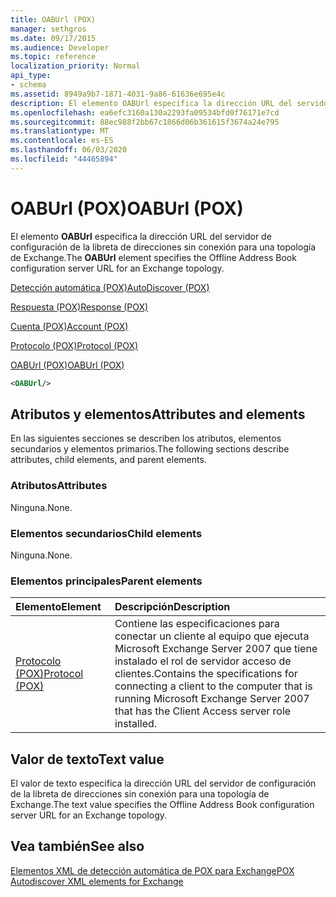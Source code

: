 ```yaml
---
title: OABUrl (POX)
manager: sethgros
ms.date: 09/17/2015
ms.audience: Developer
ms.topic: reference
localization_priority: Normal
api_type:
- schema
ms.assetid: 8949a9b7-1871-4031-9a86-61636e695e4c
description: El elemento OABUrl especifica la dirección URL del servidor de configuración de la libreta de direcciones sin conexión para una topología de Exchange.
ms.openlocfilehash: ea6efc3160a130a2293fa09534bfd0f76171e7cd
ms.sourcegitcommit: 88ec988f2bb67c1866d06b361615f3674a24e795
ms.translationtype: MT
ms.contentlocale: es-ES
ms.lasthandoff: 06/03/2020
ms.locfileid: "44465894"
---
```

# <a name="oaburl-pox"></a><span data-ttu-id="8ab3c-103">OABUrl (POX)</span><span class="sxs-lookup"><span data-stu-id="8ab3c-103">OABUrl (POX)</span></span>

<span data-ttu-id="8ab3c-104">El elemento **OABUrl** especifica la dirección URL del servidor de configuración de la libreta de direcciones sin conexión para una topología de Exchange.</span><span class="sxs-lookup"><span data-stu-id="8ab3c-104">The **OABUrl** element specifies the Offline Address Book configuration server URL for an Exchange topology.</span></span> 
  
[<span data-ttu-id="8ab3c-105">Detección automática (POX)</span><span class="sxs-lookup"><span data-stu-id="8ab3c-105">AutoDiscover (POX)</span></span>](autodiscover-pox.md)
  
[<span data-ttu-id="8ab3c-106">Respuesta (POX)</span><span class="sxs-lookup"><span data-stu-id="8ab3c-106">Response (POX)</span></span>](response-pox.md)
  
[<span data-ttu-id="8ab3c-107">Cuenta (POX)</span><span class="sxs-lookup"><span data-stu-id="8ab3c-107">Account (POX)</span></span>](account-pox.md)
  
[<span data-ttu-id="8ab3c-108">Protocolo (POX)</span><span class="sxs-lookup"><span data-stu-id="8ab3c-108">Protocol (POX)</span></span>](protocol-pox.md)
  
[<span data-ttu-id="8ab3c-109">OABUrl (POX)</span><span class="sxs-lookup"><span data-stu-id="8ab3c-109">OABUrl (POX)</span></span>](oaburl-pox.md)
  
```xml
<OABUrl/>
```

## <a name="attributes-and-elements"></a><span data-ttu-id="8ab3c-110">Atributos y elementos</span><span class="sxs-lookup"><span data-stu-id="8ab3c-110">Attributes and elements</span></span>

<span data-ttu-id="8ab3c-111">En las siguientes secciones se describen los atributos, elementos secundarios y elementos primarios.</span><span class="sxs-lookup"><span data-stu-id="8ab3c-111">The following sections describe attributes, child elements, and parent elements.</span></span>
  
### <a name="attributes"></a><span data-ttu-id="8ab3c-112">Atributos</span><span class="sxs-lookup"><span data-stu-id="8ab3c-112">Attributes</span></span>

<span data-ttu-id="8ab3c-113">Ninguna.</span><span class="sxs-lookup"><span data-stu-id="8ab3c-113">None.</span></span>
  
### <a name="child-elements"></a><span data-ttu-id="8ab3c-114">Elementos secundarios</span><span class="sxs-lookup"><span data-stu-id="8ab3c-114">Child elements</span></span>

<span data-ttu-id="8ab3c-115">Ninguna.</span><span class="sxs-lookup"><span data-stu-id="8ab3c-115">None.</span></span>
  
### <a name="parent-elements"></a><span data-ttu-id="8ab3c-116">Elementos principales</span><span class="sxs-lookup"><span data-stu-id="8ab3c-116">Parent elements</span></span>

|<span data-ttu-id="8ab3c-117">**Elemento**</span><span class="sxs-lookup"><span data-stu-id="8ab3c-117">**Element**</span></span>|<span data-ttu-id="8ab3c-118">**Descripción**</span><span class="sxs-lookup"><span data-stu-id="8ab3c-118">**Description**</span></span>|
|:-----|:-----|
|[<span data-ttu-id="8ab3c-119">Protocolo (POX)</span><span class="sxs-lookup"><span data-stu-id="8ab3c-119">Protocol (POX)</span></span>](protocol-pox.md) <br/> |<span data-ttu-id="8ab3c-120">Contiene las especificaciones para conectar un cliente al equipo que ejecuta Microsoft Exchange Server 2007 que tiene instalado el rol de servidor acceso de clientes.</span><span class="sxs-lookup"><span data-stu-id="8ab3c-120">Contains the specifications for connecting a client to the computer that is running Microsoft Exchange Server 2007 that has the Client Access server role installed.</span></span>  <br/> |
   
## <a name="text-value"></a><span data-ttu-id="8ab3c-121">Valor de texto</span><span class="sxs-lookup"><span data-stu-id="8ab3c-121">Text value</span></span>

<span data-ttu-id="8ab3c-122">El valor de texto especifica la dirección URL del servidor de configuración de la libreta de direcciones sin conexión para una topología de Exchange.</span><span class="sxs-lookup"><span data-stu-id="8ab3c-122">The text value specifies the Offline Address Book configuration server URL for an Exchange topology.</span></span>
  
## <a name="see-also"></a><span data-ttu-id="8ab3c-123">Vea también</span><span class="sxs-lookup"><span data-stu-id="8ab3c-123">See also</span></span>



[<span data-ttu-id="8ab3c-124">Elementos XML de detección automática de POX para Exchange</span><span class="sxs-lookup"><span data-stu-id="8ab3c-124">POX Autodiscover XML elements for Exchange</span></span>](pox-autodiscover-xml-elements-for-exchange.md)

